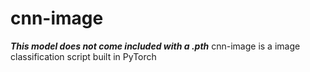 # cnn-image
***This model does not come included with a .pth***
cnn-image is a image classification script built in PyTorch
